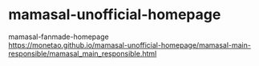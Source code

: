 # mamasal-unofficial-homepage
mamasal-fanmade-homepage
<br>
https://monetao.github.io/mamasal-unofficial-homepage/mamasal-main-responsible/mamasal_main_responsible.html
